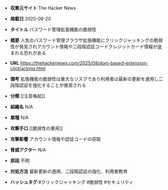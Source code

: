 - **収集元サイト**
The Hacker News

- **掲載日**
2025-08-20

- **タイトル**
パスワード管理拡張機能の脆弱性

- **概要**
人気のパスワード管理ブラウザ拡張機能にクリックジャッキングの脆弱性が発見されアカウント情報や二段階認証コードクレジットカード情報が盗まれる恐れがある

- **URL**
https://thehackernews.com/2025/08/dom-based-extension-clickjacking.html

- **備考**
拡張機能の脆弱性は重大なリスクであり利用者は最新の更新を適用し二段階認証を強化することが推奨される

- **分類**
[[注意喚起]]

- **組織名**
N/A

- **業種**
N/A

- **攻撃手口**
[[脆弱性の悪用]]

- **攻撃影響**
アカウント情報や認証コードの窃取

- **脅威アクター**
N/A

- **原因**
不明

- **対処方法**
最新更新の適用、二段階認証の強化、利用者教育

- **ハッシュタグ**
#クリックジャッキング #脆弱性 #セキュリティ
